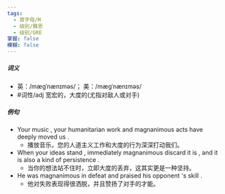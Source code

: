 ```yaml
---
tags:
  - 首字母/M
  - 级别/雅思
  - 级别/GRE
掌握: false
模糊: false
---
```

##### 词义
- 英：/mæɡˈnænɪməs/； 美：/mæɡˈnænɪməs/
- #词性/adj  宽宏的，大度的(尤指对敌人或对手)
##### 例句
- Your music , your humanitarian work and magnanimous acts have deeply moved us .
	- 播放音乐，您的人道主义工作和大度的行为深深打动我们。
- When your ideas stand , immediately magnanimous discard it is , and it is also a kind of persistence .
	- 当你的想法站不住时，立即大度的丢弃，这其实更是一种坚持。
- He was magnanimous in defeat and praised his opponent 's skill .
	- 他对失败表现得很洒脱，并且赞扬了对手的才能。
